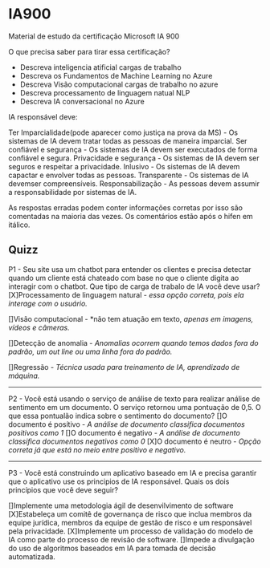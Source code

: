 # IA900
Material de estudo da certificação Microsoft IA 900

O que precisa saber para tirar essa certificação?
  - Descreva inteligencia atificial cargas de trabalho
  - Descreva os Fundamentos de Machine Learning no Azure
  - Descreva Visão computacional cargas de trabalho no azure
  - Descreva processamento de linguagem natual NLP
  - Descreva IA conversacional no Azure

IA responsável deve:

Ter Imparcialidade(pode aparecer como justiça na prova da MS) - Os sistemas de IA devem tratar todas as pessoas de maneira imparcial.
Ser confiável e segurança - Os sistemas de IA devem ser executados de forma confiável e segura.
Privacidade e segurança - Os sistemas de IA devem ser seguros e respeitar a privacidade.
Inlusivo - Os sistemas de IA devem capactar e envolver todas as pessoas. 
Transparente - Os sistemas de IA devemser compreensíveis.
Responsabilização - As pessoas devem assumir a responsabilidade por sistemas de IA.


As respostas erradas podem conter informações corretas por isso são comentadas na maioria das vezes. Os comentários estão após o hifen em itálico. 



Quizz
---------------------------------------------------------------------------

P1 - Seu site usa um chatbot para entender os clientes e precisa detectar quando um cliente está chateado com base no que o cliente digita ao interagir com o chatbot. 
Que tipo de carga de trabalo de IA você deve usar? 
[X]Processamento de linguagem natural - *essa opção correta, pois ela interage com o usuário.*

[]Visão computacional - *não tem atuação em texto, *apenas em imagens, vídeos e câmeras.*

[]Detecção de anomalia - *Anomalias ocorrem quando temos dados fora do padrão, um out line ou uma linha fora do padrão.*

[]Regressão - *Técnica usada para treinamento de IA, aprendizado de máquina.*

---------------------------------------------------------------------------

P2 - Você está usando o serviço de análise de texto para realizar análise de sentimento em um documento. O serviço retornou uma pontuação de 0,5.
O que essa pontualão indica sobre o sentimento do documento?
[]O documento é posítivo - *A análise de documento classifica documentos positivos como 1*
[]O documento é negativo - *A análise de documento classifica documentos negativos como 0*
[X]O documento é neutro - *Opção correta já que está no meio entre positivo e negativo.*

---------------------------------------------------------------------------

P3 - Você está construindo um aplicativo baseado em IA e precisa garantir que o aplicativo use os principios de IA responsável. 
Quais os dois princípios que você deve seguir?

[]Implemente uma metodologia ágil de desenvilvimento de software
[X]Estabeleça um comitê de governança de risco que inclua membros da equipe jurídica, membros da equipe de gestão de risco e um responsável pela privacidade.
[X]Implemente um processo de validação do modelo de IA como parte do processo de revisão de software.
[]Impede a divulgação do uso de algoritmos baseados em IA para tomada de decisão automatizada. 
